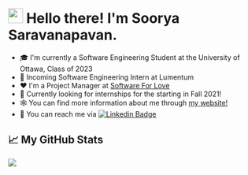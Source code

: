 <!-- Text -->


# <img src="https://raw.githubusercontent.com/MartinHeinz/MartinHeinz/master/wave.gif" width="30px"> Hello there! I'm Soorya Saravanapavan.

- 🎓 I'm currently a Software Engineering Student at the University of Ottawa, Class of 2023
- 💼 Incoming Software Engineering Intern at Lumentum 
- ❤️ I'm a Project Manager at [Software For Love](https://github.com/Software-For-Love)
- 🙋 Currently looking for internships for the starting in Fall 2021!
- 🕸️ You can find more information about me through [my website!](https://soorya.io)
- 💬 You can reach me via [![Linkedin Badge](https://img.shields.io/badge/-Soorya-blue?style=flat-square&logo=Linkedin&logoColor=white&link=https://www.linkedin.com/in/soorya-s/)](https://www.linkedin.com/in/soorya-s/)

## &#x1f4c8; My GitHub Stats

<img align="center" src="https://github-readme-stats.vercel.app/api/?username=Suri111200&theme=dark&hide=stars"/>
<br/>

